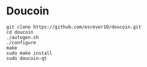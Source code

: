 Doucoin
=====================================
```
git clone https://github.com/esrever10/doucoin.git
cd doucoin
./autogen.sh
./configure
make
sudo make install
sudo doucoin-qt
```
